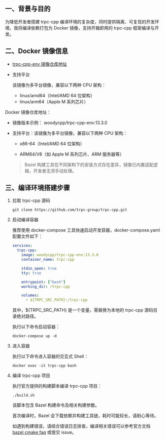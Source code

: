 ## 一、背景与目的

为降低开发者搭建 trpc-cpp 编译环境的复杂度，同时提供隔离、可复现的开发环境，我将编译依赖打包为 Docker 镜像，支持开箱即用的 trpc-cpp 框架编译与开发。



## 二、Docker 镜像信息

- [trpc-cpp-env 镜像仓库地址](https://hub.docker.com/r/woodycpp/trpc-cpp-env)

- 支持平台

  该镜像为多平台镜像，兼容以下两种 CPU 架构：

  - linux/amd64（Intel/AMD 64 位架构）
  - linux/arm64（Apple M 系列芯片）

Docker 镜像仓库地址： 

- 镜像版本示例： woodycpp/trpc-cpp-env:13.3.0 

- 支持平台：该镜像为多平台镜像，兼容以下两种 CPU 架构： 

  - x86-64（Intel/AMD 64 位架构）

  - ARM64/V8（如 Apple M 系列芯片、ARM 服务器等）

  > Bazel 构建工具在不同架构下的安装方式存在差异，镜像已内置适配逻辑，开发者无须手动处理。



## 三、编译环境搭建步骤

1. 拉取 trpc-cpp 源码

   ```shell
   git clone https://github.com/trpc-group/trpc-cpp.git
   ```

2. 启动编译容器

   推荐使用  docker-compose 工具快速启动开发容器，docker-compose.yaml 配置文件如下：

   ```yaml
   services:
     trpc-cpp:
       image: woodycpp/trpc-cpp-env:13.3.0
       container_name: trpc-cpp
   
       stdin_open: true
       tty: true
   
       entrypoint: ["bash"]
       working_dir: /trpc-cpp
   
       volumes:
         - ${TRPC_SRC_PATH}:/trpc-cpp
   ```

   其中，${TRPC_SRC_PATH} 是一个变量，需替换为本地的 trpc-cpp 源码目录绝对路径。

   执行以下命令启动容器：

   ```shell
   docker-compose up -d
   ```

3. 进入容器

   执行以下命令进入容器的交互式 Shell：

   ```shell
   docker exec -it trpc-cpp bash
   ```

4. 编译 trpc-cpp 项目

   执行官方提供的构建脚本编译 trpc-cpp 项目：

   ```shell
   ./build.sh
   ```

   该脚本包含 Bazel 构建命令及相关构建参数。

   首次编译时，Bazel 会下载依赖并构建工具链，耗时可能较长，请耐心等待。

   如遇到构建错误，请结合错误日志排查，编译相关错误可以参考官方文档 [bazel cmake faq](https://github.com/trpc-group/trpc-cpp/blob/main/docs/zh/faq/bazel_and_cmake_problem.md) 或提交 issue。

   